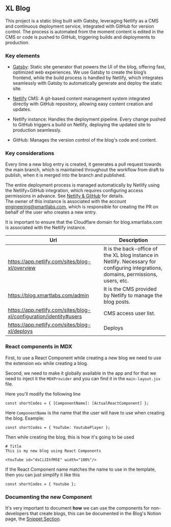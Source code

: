 ## XL Blog

This project is a static blog built with Gatsby, leveraging Netlify as a CMS and continuous deployment service, integrated with GitHub for version control. The process is automated from the moment content is edited in the CMS or code is pushed to GitHub, triggering builds and deployments to production.

### Key elements

- [Gatsby](https://www.gatsbyjs.com/): Static site generator that powers the UI of the blog, offering fast, optimized web experiences. We use Gatsby to create the blog’s frontend, while the build process is handled by Netlify, which integrates seamlessly with Gatsby to automatically generate and deploy the static site.

- [Netlify](https://www.netlify.com/) CMS: A git-based content management system integrated directly with GitHub repository, allowing easy content creation and updates.

- Netlify instance: Handles the deployment pipeline. Every change pushed to GitHub triggers a build on Netlify, deploying the updated site to production seamlessly.

- GitHub: Manages the version control of the blog's code and content.

### Key considerations

Every time a new blog entry is created, it generates a pull request towards the main branch, which is maintained throughout the workflow from draft to publish, when it is merged into the branch and published.

The entire deployment process is managed automatically by Netlify using the Netlify+GitHub integration, which requires configuring access permissions in advance. See [Netlify & GitHub](https://docs.netlify.com/git/repo-permissions-linking/) for details. <br>
The owner of this instance is associated with the account engineering@xmartlabs.com, which is responsible for creating the PR on behalf of the user who creates a new entry.

It is important to ensure that the Cloudflare domain for blog.xmartlabs.com is associated with the Netlify instance.

| **Url**                                                            | **Description**                                                                                                                     |
| ------------------------------------------------------------------ | ----------------------------------------------------------------------------------------------------------------------------------- |
| https://app.netlify.com/sites/blog-xl/overview                     | It is the back-office of the XL blog instance in Netlify. Necessary for configuring integrations, domains, permissions, users, etc. |
| https://blog.xmartlabs.com/admin                                   | It is the CMS provided by Netlify to manage the blog posts.                                                                         |
| https://app.netlify.com/sites/blog-xl/configuration/identity#users | CMS access user list.                                                                                                               |
| https://app.netlify.com/sites/blog-xl/deploys                      | Deploys                                                                                                                             |

### React components in MDX

First, to use a React Component while creating a new blog we need to use the extension `mdx` while creating a blog.

Second, we need to make it globally available in the app and for that we need to inject it the `MDXProvider` and you can find it in the `main-layout.jsx` file.

Here you'll modify the following line

```
const shortCodes = { [ComponentName]: [ActualReactComponent] };
```

Here `ComponentName` is the name that the user will have to use when creating the blog.
Example:

```
const shortCodes = { YouTube: YoutubePlayer };
```

Then while creating the blog, this is how it's going to be used

```
# Title
This is my new blog using React Components

<YouTube id="dsCiJIhfM5E" width="100%"/>
```

If the React Component name matches the name to use in the template, then you can just simplify it like this

```
const shortCodes = { Youtube };
```

### Documenting the new Component

It's very important to document **how** we can use the components for non-developers that create blogs, this can be documented in the Blog's Notion page, the [Snippet Section](https://www.notion.so/xmartlabs/Blog-Snippets-238fbac623cd80fbb43ffabb3ff38ef2).
